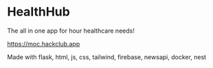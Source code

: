 # HealthHub

The all in one app for hour healthcare needs!

https://moc.hackclub.app

Made with flask, html, js, css, tailwind, firebase, newsapi, docker, nest
